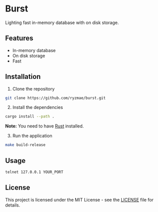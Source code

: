 # Burst

Lighting fast in-memory database with on disk storage.

## Features

- In-memory database
- On disk storage
- Fast

## Installation

1. Clone the repository

```bash
git clone https://github.com/ryzmae/burst.git
```

2. Install the dependencies

```bash
cargo install --path .

```

**Note:** You need to have [Rust](https://www.rust-lang.org/tools/install) installed.

3. Run the application

```bash
make build-release
```

## Usage

```bash
telnet 127.0.0.1 YOUR_PORT
```

## License

This project is licensed under the MIT License - see the [LICENSE](LICENSE) file for details.

```

```
